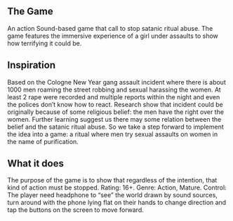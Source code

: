 ## The Game

An action Sound-based game that call to stop satanic ritual abuse. The game features the immersive experience of a girl under assaults to show how terrifying it could be.

## Inspiration

Based on the Cologne New Year gang assault incident where there is about 1000 men roaming the street robbing and sexual harassing the women. At least 2 rape were recorded and multiple reports within the night and even the polices don’t know how to react. Research show that incident could be originally because of some religious belief: the men have the right over the women. Further learning suggest us there may some relation between the belief and the satanic ritual abuse. So we take a step forward to implement the idea into a game: a ritual where men try sexual assaults on women in the name of purification.

## What it does

The purpose of the game is to show that regardless of the intention, that kind of action must be stopped. Rating: 16+. Genre: Action, Mature. Control: The player need headphone to “see” the world drawn by sound sources, turn around with the phone lying flat on their hands to change direction and tap the buttons on the screen to move forward.
